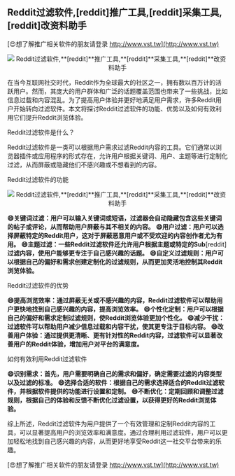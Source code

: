 ## **Reddit过滤软件,**[reddit]**推广工具,**[reddit]**采集工具,**[reddit]**改资料助手**

[😍想了解推广相关软件的朋友请登录 http://www.vst.tw](http://www.vst.tw)

 <center><img src="https://vst.tw/MP4/tuiguang/png/7.png" alt="Reddit过滤软件,**[reddit]**推广工具,**[reddit]**采集工具,**[reddit]**改资料助手"></center>

在当今互联网社交时代，Reddit作为全球最大的社区之一，拥有数以百万计的活跃用户。然而，其庞大的用户群体和广泛的话题覆盖范围也带来了一些挑战，比如信息过载和内容混乱。为了提高用户体验并更好地满足用户需求，许多Reddit用户开始转向过滤软件。本文将探讨Reddit过滤软件的功能、优势以及如何有效利用它们提升Reddit浏览体验。

Reddit过滤软件是什么？

Reddit过滤软件是一类可以根据用户需求过滤Reddit内容的工具。它们通常以浏览器插件或应用程序的形式存在，允许用户根据关键词、用户、主题等进行定制化过滤，从而屏蔽或隐藏他们不感兴趣或不想看到的内容。

Reddit过滤软件的功能

 <center><img src="https://vst.tw/MP4/tuiguang/png/5.png" alt="Reddit过滤软件,**[reddit]**推广工具,**[reddit]**采集工具,**[reddit]**改资料助手"></center>

**😄关键词过滤：用户可以输入关键词或短语，过滤器会自动隐藏包含这些关键词的帖子或评论，从而帮助用户屏蔽与其不相关的内容。**
**😄用户过滤：用户可以选择屏蔽特定的Reddit用户，这对于屏蔽恶意用户或不受欢迎的内容创作者尤为有用。**
**😄主题过滤：一些Reddit过滤软件还允许用户根据主题或特定的Sub**[reddit]**过滤内容，使用户能够更专注于自己感兴趣的话题。**
**😄自定义过滤规则：用户可以根据自己的偏好和需求创建定制化的过滤规则，从而更加灵活地控制其Reddit浏览体验。**

Reddit过滤软件的优势

**😄提高浏览效率：通过屏蔽无关或不感兴趣的内容，Reddit过滤软件可以帮助用户更快地找到自己感兴趣的内容，提高浏览效率。**
**😄个性化定制：用户可以根据自己的偏好和需求定制过滤规则，使Reddit浏览体验更加个性化。**
**😄减少干扰：过滤软件可以帮助用户减少信息过载和内容干扰，使其更专注于目标内容。**
**😄改善用户体验：通过提供更清晰、更有针对性的Reddit内容，过滤软件可以显著改善用户的Reddit体验，增加用户对平台的满意度。**

如何有效利用Reddit过滤软件

**😄识别需求：首先，用户需要明确自己的需求和偏好，确定需要过滤的内容类型以及过滤的标准。**
**😄选择合适的软件：根据自己的需求选择适合的Reddit过滤软件，并根据软件提供的功能进行设置和定制。**
**😄不断优化：定期回顾和调整过滤规则，根据自己的体验和反馈不断优化过滤设置，以获得更好的Reddit浏览体验。**

综上所述，Reddit过滤软件为用户提供了一个有效管理和定制Reddit内容的工具，可以显著提高用户的浏览效率和满意度。通过合理利用过滤软件，用户可以更加轻松地找到自己感兴趣的内容，从而更好地享受Reddit这一社交平台带来的乐趣。

[😍想了解推广相关软件的朋友请登录 http://www.vst.tw](http://www.vst.tw)



